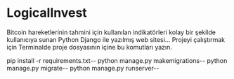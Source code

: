 # LogicalInvest
Bitcoin hareketlerinin tahmini için kullanılan indikatörleri kolay bir şekilde kullanıcıya sunan Python Django ile yazılmış web sitesi...
Projeyi çalıştırmak için Terminalde proje dosyasının içine bu komutları yazın.

pip install -r requirements.txt--
python manage.py makemigrations--
python manage.py migrate--
python manage.py runserver--

